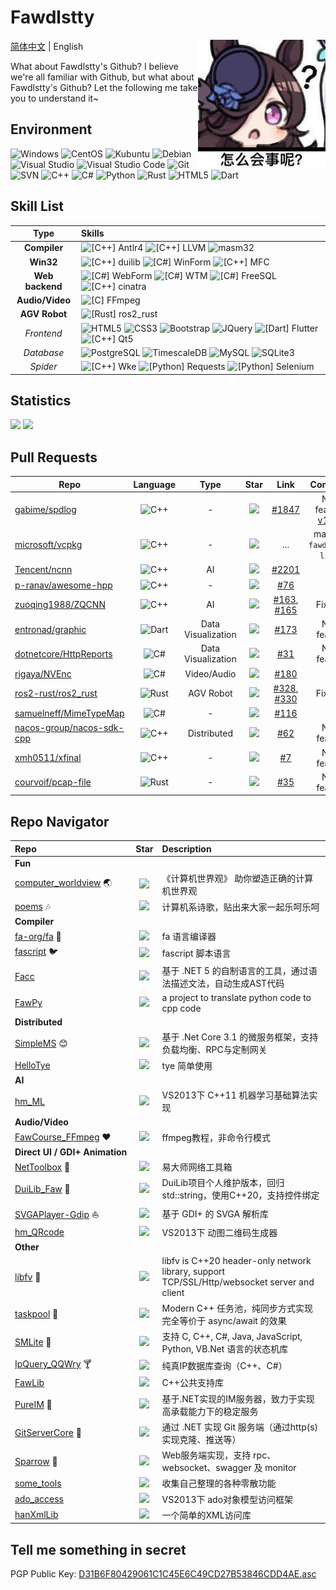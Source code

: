 # Fawdlstty <!--[is looking for a job](https://github.com/fawdlstty/I_AM_LOOKING_FOR_A_JOB)-->

<img align="right" src="imgs/rice_shower.jpg" />

[简体中文](./README.md) | English

What about Fawdlstty's Github? I believe we're all familiar with Github, but what about Fawdlstty's Github? Let the following me take you to understand it~

## Environment

![Windows](https://img.shields.io/badge/-Windows-0078D6?style=flat-square&logo=windows&logoColor=white)
![CentOS](https://img.shields.io/badge/-CentOS-262577?style=flat-square&logo=centos&logoColor=white)
![Kubuntu](https://img.shields.io/badge/-Kubuntu-0079c1?style=flat-square&logo=kubuntu&logoColor=white)
![Debian](https://img.shields.io/badge/-Debian-a80030?style=flat-square&logo=debian&logoColor=white)
![Visual Studio](https://img.shields.io/badge/-Visual_Studio-5C2D91?style=flat-square&logo=visual-studio&logoColor=white)
![Visual Studio Code](https://img.shields.io/badge/-Visual_Studio_Code-007ACC?style=flat-square&logo=visual-studio-code&logoColor=white)
![Git](https://img.shields.io/badge/-Git-F05032?style=flat-square&logo=git&logoColor=white)
![SVN](https://img.shields.io/badge/-SVN-7E9BC7?style=flat-square&logo=subversion&logoColor=white)
![C++](https://img.shields.io/badge/-C%2b%2b-6093ca?style=flat-square&logo=C%2b%2b&logoColor=white)
![C#](https://img.shields.io/badge/-C%23-964a93?style=flat-square&logo=.NET&logoColor=white)
![Python](https://img.shields.io/badge/-Python-336fa1?style=flat-square&logo=Python&logoColor=white)
![Rust](https://img.shields.io/badge/-Rust-f64a00?style=flat-square&logo=Rust&logoColor=white)
![HTML5](https://img.shields.io/badge/-HTML5-E34F26?style=flat-square&logo=html5&logoColor=white)
![Dart](https://img.shields.io/badge/-Dart-0b7af0?style=flat-square&logo=Dart&logoColor=white)

## Skill List

|      Type       | Skills                                                                                                                                                                                                                                                                                                                                                                                                                                                                                                                                                                                                                                        |
| :-------------: | :-------------------------------------------------------------------------------------------------------------------------------------------------------------------------------------------------------------------------------------------------------------------------------------------------------------------------------------------------------------------------------------------------------------------------------------------------------------------------------------------------------------------------------------------------------------------------------------------------------------------------------------------- |
|  **Compiler**   | ![[C++] Antlr4](https://img.shields.io/badge/C++-Antlr4-ef2e24?style=flat-square&logo=c%2b%2b&logoColor=white) ![[C++] LLVM](https://img.shields.io/badge/C++-LLVM-666985?style=flat-square&logo=C%2b%2b&logoColor=white) ![masm32](https://img.shields.io/badge/Assembly-masm32-d9de82?style=flat-square&logo=windows&logoColor=white)                                                                                                                                                                                                                                                                                                       |
|    **Win32**    | ![[C++] duilib](https://img.shields.io/badge/C++-duilib-0b7af0?style=flat-square&logo=C%2b%2b&logoColor=white) ![[C#] WinForm](https://img.shields.io/badge/C%23-WinForm-fbc010?style=flat-square&logo=.NET&logoColor=white) ![[C++] MFC](https://img.shields.io/badge/C++-MFC-b12010?style=flat-square&logo=C%2b%2b&logoColor=white)                                                                                                                                                                                                                                                                                                         |
| **Web backend** | ![[C#] WebForm](https://img.shields.io/badge/C%23-WebForm-1c93cd?style=flat-square&logo=.NET&logoColor=white) ![[C#] WTM](https://img.shields.io/badge/C%23-WTM-5c99ff?style=flat-square&logo=.NET&logoColor=white) ![[C#] FreeSQL](https://img.shields.io/badge/C%23-FreeSQL-f68243?style=flat-square&logo=.NET&logoColor=white) ![[C++] cinatra](https://img.shields.io/badge/C++-cinatra-00681c?style=flat-square&logo=C%2b%2b&logoColor=white)                                                                                                                                                                                            |
| **Audio/Video** | ![[C] FFmpeg](https://img.shields.io/badge/C-FFmpeg-660033?style=flat-square&logo=c&logoColor=white)                                                                                                                                                                                                                                                                                                                                                                                                                                                                                                                                          |
|  **AGV Robot**  | ![[Rust] ros2_rust](https://img.shields.io/badge/Rust-ros2_rust-0099ff?style=flat-square&logo=rust&logoColor=white)                                                                                                                                                                                                                                                                                                                                                                                                                                                                                                                           |
|   *Frontend*    | ![HTML5](https://img.shields.io/badge/-HTML5-E34F26?style=flat-square&logo=html5&logoColor=white) ![CSS3](https://img.shields.io/badge/-CSS3-1572B6?style=flat-square&logo=css3&logoColor=white) ![Bootstrap](https://img.shields.io/badge/-Bootstrap-563D7C?style=flat-square&logo=bootstrap&logoColor=white) ![JQuery](https://img.shields.io/badge/-JQuery-blue?style=flat-square&logo=jquery&logoColor=white) ![[Dart] Flutter](https://img.shields.io/badge/Dart-Flutter-00c7fa?style=flat-square&logo=flutter&logoColor=white) ![[C++] Qt5](https://img.shields.io/badge/C++-Qt5-41cd52?style=flat-square&logo=C%2b%2b&logoColor=white) |
|   *Database*    | ![PostgreSQL](https://img.shields.io/badge/-PostgreSQL-2f6190?style=flat-square&logo=postgresql&logoColor=white) ![TimescaleDB](https://img.shields.io/badge/-TimescaleDB-ac8414?style=flat-square&logo=timescale&logoColor=white) ![MySQL](https://img.shields.io/badge/-MySQL-235379?style=flat-square&logo=mysql&logoColor=white) ![SQLite3](https://img.shields.io/badge/-SQLite3-0d7eca?style=flat-square&logo=sqlite&logoColor=white)                                                                                                                                                                                                   |
|    *Spider*     | ![[C++] Wke](https://img.shields.io/badge/C++-Wke-426166?style=flat-square&logo=C%2b%2b&logoColor=white) ![[Python] Requests](https://img.shields.io/badge/Python-Requests-333333?style=flat-square&logo=Python&logoColor=white) ![[Python] Selenium](https://img.shields.io/badge/Python-Selenium-43ae2a?style=flat-square&logo=Python&logoColor=white)                                                                                                                                                                                                                                                                                      |

## Statistics

<!--<img style="width: 480px;" src="https://github-readme-stats-one-bice.vercel.app/api?username=fawdlstty&theme=dracula&show_icons=true&count_private=true&include_all_commits=true&locale=en&line_height=24&bg_color=00000010&text_color=c78944&role=OWNER,COLLABORATOR,ORGANIZATION_MEMBER" />

Haha, it's a joke, I have no many stars. It's right here:-->

<p>
<img style="width: 480px;" src="https://github-readme-stats.vercel.app/api?username=fawdlstty&theme=dracula&show_icons=true&count_private=true&include_all_commits=true&locale=en&line_height=24&bg_color=00000010&text_color=c78944" />
<img src="https://github-readme-stats.vercel.app/api/top-langs/?username=fawdlstty&theme=dracula&layout=compact&locale=en&langs_count=10&bg_color=00000010&text_color=c78944&hide=HTML,CSS" />
</p>

## Pull Requests

| Repo                                                                      |                                              Language                                               |        Type        |                                           Star                                           |                                                       Link                                                       |                                   Comment                                   |
| ------------------------------------------------------------------------- | :-------------------------------------------------------------------------------------------------: | :----------------: | :--------------------------------------------------------------------------------------: | :--------------------------------------------------------------------------------------------------------------: | :-------------------------------------------------------------------------: |
| [gabime/spdlog](https://github.com/gabime/spdlog)                         | ![C++](https://img.shields.io/badge/-C%2b%2b-6093ca?style=flat-square&logo=C%2b%2b&logoColor=white) |         -          |       ![](https://img.shields.io/github/stars/gabime/spdlog.svg?style=flat-square)       |                               [#1847](https://github.com/gabime/spdlog/pull/1847)                                | New feature, [v1.8.3](https://github.com/gabime/spdlog/releases/tag/v1.8.3) |
| [microsoft/vcpkg](https://github.com/microsoft/vcpkg)                     | ![C++](https://img.shields.io/badge/-C%2b%2b-6093ca?style=flat-square&logo=C%2b%2b&logoColor=white) |         -          |      ![](https://img.shields.io/github/stars/microsoft/vcpkg.svg?style=flat-square)      |                                                       ...                                                        |                         maintain `fawdlstty-libfv`                          |
| [Tencent/ncnn](https://github.com/Tencent/ncnn)                           | ![C++](https://img.shields.io/badge/-C%2b%2b-6093ca?style=flat-square&logo=C%2b%2b&logoColor=white) |         AI         |       ![](https://img.shields.io/github/stars/Tencent/ncnn.svg?style=flat-square)        |                                [#2201](https://github.com/Tencent/ncnn/pull/2201)                                |                                      -                                      |
| [p-ranav/awesome-hpp](https://github.com/p-ranav/awesome-hpp)             | ![C++](https://img.shields.io/badge/-C%2b%2b-6093ca?style=flat-square&logo=C%2b%2b&logoColor=white) |         -          |    ![](https://img.shields.io/github/stars/p-ranav/awesome-hpp.svg?style=flat-square)    |                              [#76](https://github.com/p-ranav/awesome-hpp/pull/76)                               |                                      -                                      |
| [zuoqing1988/ZQCNN](https://github.com/zuoqing1988/ZQCNN)                 | ![C++](https://img.shields.io/badge/-C%2b%2b-6093ca?style=flat-square&logo=C%2b%2b&logoColor=white) |         AI         |     ![](https://img.shields.io/github/stars/zuoqing1988/ZQCNN.svg?style=flat-square)     |   [#163](https://github.com/zuoqing1988/ZQCNN/pull/163), [#165](https://github.com/zuoqing1988/ZQCNN/pull/165)   |                                   Fix bug                                   |
| [entronad/graphic](https://github.com/entronad/graphic)                   |   ![Dart](https://img.shields.io/badge/-Dart-0b7af0?style=flat-square&logo=Dart&logoColor=white)    | Data Visualization |     ![](https://img.shields.io/github/stars/entronad/graphic.svg?style=flat-square)      |                               [#173](https://github.com/entronad/graphic/pull/173)                               |                                 New feature                                 |
| [dotnetcore/HttpReports](https://github.com/dotnetcore/HttpReports)       |    ![C#](https://img.shields.io/badge/-C%23-964a93?style=flat-square&logo=.NET&logoColor=white)     | Data Visualization |  ![](https://img.shields.io/github/stars/dotnetcore/HttpReports.svg?style=flat-square)   |                             [#31](https://github.com/dotnetcore/HttpReports/pull/31)                             |                                 New feature                                 |
| [rigaya/NVEnc](https://github.com/rigaya/NVEnc)                           |    ![C#](https://img.shields.io/badge/-C%23-964a93?style=flat-square&logo=.NET&logoColor=white)     |    Video/Audio     |       ![](https://img.shields.io/github/stars/rigaya/NVEnc.svg?style=flat-square)        |                                 [#180](https://github.com/rigaya/NVEnc/pull/180)                                 |                                      -                                      |
| [ros2-rust/ros2_rust](https://github.com/ros2-rust/ros2_rust)             |   ![Rust](https://img.shields.io/badge/-Rust-f64a00?style=flat-square&logo=Rust&logoColor=white)    |     AGV Robot      |    ![](https://img.shields.io/github/stars/ros2-rust/ros2_rust.svg?style=flat-square)    | [#328](https://github.com/ros2-rust/ros2_rust/pull/328), [#330](https://github.com/ros2-rust/ros2_rust/pull/330) |                                   Fix bug                                   |
| [samuelneff/MimeTypeMap](https://github.com/samuelneff/MimeTypeMap)       |    ![C#](https://img.shields.io/badge/-C%23-964a93?style=flat-square&logo=.NET&logoColor=white)     |         -          |  ![](https://img.shields.io/github/stars/samuelneff/MimeTypeMap.svg?style=flat-square)   |                            [#116](https://github.com/samuelneff/MimeTypeMap/pull/116)                            |                                      -                                      |
| [nacos-group/nacos-sdk-cpp](https://github.com/nacos-group/nacos-sdk-cpp) | ![C++](https://img.shields.io/badge/-C%2b%2b-6093ca?style=flat-square&logo=C%2b%2b&logoColor=white) |    Distributed     | ![](https://img.shields.io/github/stars/nacos-group/nacos-sdk-cpp.svg?style=flat-square) |                           [#62](https://github.com/nacos-group/nacos-sdk-cpp/pull/62)                            |                                 New feature                                 |
| [xmh0511/xfinal](https://github.com/xmh0511/xfinal)                       | ![C++](https://img.shields.io/badge/-C%2b%2b-6093ca?style=flat-square&logo=C%2b%2b&logoColor=white) |         -          |      ![](https://img.shields.io/github/stars/xmh0511/xfinal.svg?style=flat-square)       |                                  [#7](https://github.com/xmh0511/xfinal/pull/7)                                  |                                 New feature                                 |
| [courvoif/pcap-file](https://github.com/courvoif/pcap-file)               |   ![Rust](https://img.shields.io/badge/-Rust-f64a00?style=flat-square&logo=Rust&logoColor=white)    |         -          |    ![](https://img.shields.io/github/stars/courvoif/pcap-file.svg?style=flat-square)     |                               [#35](https://github.com/courvoif/pcap-file/pull/35)                               |                                 New feature                                 |

## Repo Navigator

| Repo                                                                               |                                            Star                                             | Description                                                                                  |
| :--------------------------------------------------------------------------------- | :-----------------------------------------------------------------------------------------: | :------------------------------------------------------------------------------------------- |
| <b>Fun</b>                                                                         |                                                                                             |                                                                                              |
| [computer_worldview](https://github.com/fawdlstty/computer_worldview) :earth_asia: | ![](https://img.shields.io/github/stars/fawdlstty/computer_worldview.svg?style=flat-square) | 《计算机世界观》 助你塑造正确的计算机世界观                                                  |
| [poems](https://github.com/fawdlstty/poems) :notes:                                |       ![](https://img.shields.io/github/stars/fawdlstty/poems.svg?style=flat-square)        | 计算机系诗歌，贴出来大家一起乐呵乐呵                                                         |
| <b>Compiler</b>                                                                    |                                                                                             |                                                                                              |
| [fa-org/fa](https://github.com/fa-org/fa) :rabbit:                                 |          ![](https://img.shields.io/github/stars/fa-org/fa.svg?style=flat-square)           | fa 语言编译器                                                                                |
| [fascript](https://github.com/fawdlstty/fascript) :bird:                           |      ![](https://img.shields.io/github/stars/fawdlstty/fascript.svg?style=flat-square)      | fascript 脚本语言                                                                            |
| [Facc](https://github.com/fawdlstty/Facc)                                          |        ![](https://img.shields.io/github/stars/fawdlstty/Facc.svg?style=flat-square)        | 基于 .NET 5 的自制语言的工具，通过语法描述文法，自动生成AST代码                              |
| [FawPy](https://github.com/fawdlstty/FawPy)                                        |       ![](https://img.shields.io/github/stars/fawdlstty/FawPy.svg?style=flat-square)        | a project to translate python code to cpp code                                               |
| <b>Distributed</b>                                                                 |                                                                                             |                                                                                              |
| [SimpleMS](https://github.com/fawdlstty/SimpleMS) :blush:                          |      ![](https://img.shields.io/github/stars/fawdlstty/SimpleMS.svg?style=flat-square)      | 基于 .Net Core 3.1 的微服务框架，支持负载均衡、RPC与定制网关                                 |
| [HelloTye](https://github.com/fawdlstty/HelloTye)                                  |      ![](https://img.shields.io/github/stars/fawdlstty/HelloTye.svg?style=flat-square)      | tye 简单使用                                                                                 |
| <b>AI</b>                                                                          |                                                                                             |                                                                                              |
| [hm_ML](https://github.com/fawdlstty/hm_ML)                                        |       ![](https://img.shields.io/github/stars/fawdlstty/hm_ML.svg?style=flat-square)        | VS2013下 C++11 机器学习基础算法实现                                                          |
| <b>Audio/Video</b>                                                                 |                                                                                             |                                                                                              |
| [FawCourse_FFmpeg](https://github.com/fawdlstty/FawCourse_FFmpeg) :heart:          |  ![](https://img.shields.io/github/stars/fawdlstty/FawCourse_FFmpeg.svg?style=flat-square)  | ffmpeg教程，非命令行模式                                                                     |
| <b style="white-space: nowrap;">Direct UI / GDI+ Animation</b>                     |                                                                                             |                                                                                              |
| [NetToolbox](https://github.com/fawdlstty/NetToolbox) :wrench:                     |     ![](https://img.shields.io/github/stars/fawdlstty/NetToolbox.svg?style=flat-square)     | 易大师网络工具箱                                                                             |
| [DuiLib_Faw](https://github.com/fawdlstty/DuiLib_Faw) :art:                        |     ![](https://img.shields.io/github/stars/fawdlstty/DuiLib_Faw.svg?style=flat-square)     | DuiLib项目个人维护版本，回归std::string，使用C++20，支持控件绑定                             |
| [SVGAPlayer-Gdip](https://github.com/fawdlstty/SVGAPlayer-Gdip) :sailboat:         |  ![](https://img.shields.io/github/stars/fawdlstty/SVGAPlayer-Gdip.svg?style=flat-square)   | 基于 GDI+ 的 SVGA 解析库                                                                     |
| [hm_QRcode](https://github.com/fawdlstty/hm_QRcode)                                |     ![](https://img.shields.io/github/stars/fawdlstty/hm_QRcode.svg?style=flat-square)      | VS2013下 动图二维码生成器                                                                    |
| <b>Other</b>                                                                       |                                                                                             |                                                                                              |
| [libfv](https://github.com/fawdlstty/libfv) :dolphin:                              |       ![](https://img.shields.io/github/stars/fawdlstty/libfv.svg?style=flat-square)        | libfv is C++20 header-only network library, support TCP/SSL/Http/websocket server and client |
| [taskpool](https://github.com/fawdlstty/taskpool) :basketball:                     |      ![](https://img.shields.io/github/stars/fawdlstty/taskpool.svg?style=flat-square)      | Modern C++ 任务池，纯同步方式实现完全等价于 async/await 的效果                               |
| [SMLite](https://github.com/fawdlstty/SMLite) :vertical_traffic_light:             |       ![](https://img.shields.io/github/stars/fawdlstty/SMLite.svg?style=flat-square)       | 支持 C, C++, C#, Java, JavaScript, Python, VB.Net 语言的状态机库                             |
| [IpQuery_QQWry](https://github.com/fawdlstty/IpQuery_QQWry) :cocktail:             |   ![](https://img.shields.io/github/stars/fawdlstty/IpQuery_QQWry.svg?style=flat-square)    | 纯真IP数据库查询（C++、C#）                                                                  |
| [FawLib](https://github.com/fawdlstty/FawLib)                                      |       ![](https://img.shields.io/github/stars/fawdlstty/FawLib.svg?style=flat-square)       | C++公共支持库                                                                                |
| [PureIM](https://github.com/fawdlstty/PureIM) :watermelon:                         |       ![](https://img.shields.io/github/stars/fawdlstty/PureIM.svg?style=flat-square)       | 基于.NET实现的IM服务器，致力于实现高承载能力下的稳定服务                                     |
| [GitServerCore](https://github.com/fawdlstty/GitServerCore) :cherries:             |   ![](https://img.shields.io/github/stars/fawdlstty/GitServerCore.svg?style=flat-square)    | 通过 .NET 实现 Git 服务端（通过http(s)实现克隆、推送等）                                     |
| [Sparrow](https://github.com/fawdlstty/Sparrow) :poultry_leg:                      |      ![](https://img.shields.io/github/stars/fawdlstty/Sparrow.svg?style=flat-square)       | Web服务端实现，支持 rpc、websocket、swagger 及 monitor                                       |
| [some_tools](https://github.com/fawdlstty/some_tools)                              |     ![](https://img.shields.io/github/stars/fawdlstty/some_tools.svg?style=flat-square)     | 收集自己整理的各种零散功能                                                                   |
| [ado_access](https://github.com/fawdlstty/ado_access)                              |     ![](https://img.shields.io/github/stars/fawdlstty/ado_access.svg?style=flat-square)     | VS2013下 ado对象模型访问框架                                                                 |
| [hanXmlLib](https://github.com/fawdlstty/hanXmlLib)                                |     ![](https://img.shields.io/github/stars/fawdlstty/hanXmlLib.svg?style=flat-square)      | 一个简单的XML访问库                                                                          |

## Tell me something in secret

<!--https://keys.openpgp.org/vks/v1/by-fingerprint/A2E75A4FADAABBF350EAC21430777113C577FD6C-->
PGP Public Key: [D31B6F80429061C1C45E6C49CD27B53846CDD4AE.asc](https://raw.githubusercontent.com/fawdlstty/fawdlstty/master/D31B6F80429061C1C45E6C49CD27B53846CDD4AE.asc)

<!--## Hungry, rice

[Donate](donate.jpg)-->
